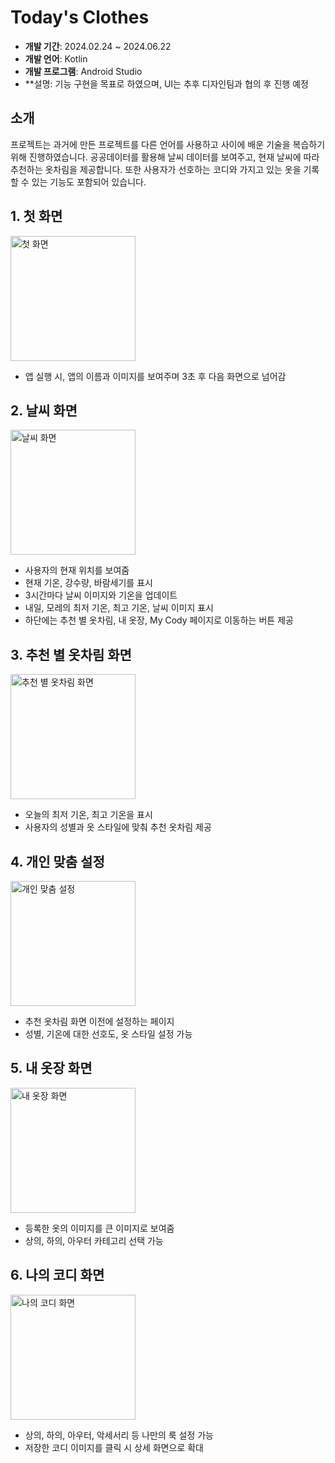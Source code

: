 # Today's Clothes

- **개발 기간**: 2024.02.24 ~ 2024.06.22
- **개발 언어**: Kotlin
- **개발 프로그램**: Android Studio
- **설명: 기능 구현을 목표로 하였으며, UI는 추후 디자인팀과 협의 후 진행 예정

## 소개
프로젝트는 과거에 만든 프로젝트를 다른 언어를 사용하고 사이에 배운 기술을 복습하기 위해 진행하였습니다. 공공데이터를 활용해 날씨 데이터를 보여주고, 현재 날씨에 따라 추천하는 옷차림을 제공합니다. 또한 사용자가 선호하는 코디와 가지고 있는 옷을 기록할 수 있는 기능도 포함되어 있습니다.

## 1. 첫 화면

<img src="https://github.com/KamaTAEWOO/Todays_clothes/assets/48404941/50397bcb-6be1-452d-9ccd-7a94230cd274" alt="첫 화면" style="width: 200px;"/>

- 앱 실행 시, 앱의 이름과 이미지를 보여주며 3초 후 다음 화면으로 넘어감

## 2. 날씨 화면

<img src="https://github.com/KamaTAEWOO/Todays_clothes/assets/48404941/41033368-e276-4d58-bc5c-5c97b2857289" alt="날씨 화면" style="width: 200px;"/>

- 사용자의 현재 위치를 보여줌
- 현재 기온, 강수량, 바람세기를 표시
- 3시간마다 날씨 이미지와 기온을 업데이트
- 내일, 모레의 최저 기온, 최고 기온, 날씨 이미지 표시
- 하단에는 추천 별 옷차림, 내 옷장, My Cody 페이지로 이동하는 버튼 제공

## 3. 추천 별 옷차림 화면

<img src="https://github.com/KamaTAEWOO/Todays_clothes/assets/48404941/d413ecef-d86d-439a-8a2e-b629f2e7b238" alt="추천 별 옷차림 화면" style="width: 200px;"/>

- 오늘의 최저 기온, 최고 기온을 표시
- 사용자의 성별과 옷 스타일에 맞춰 추천 옷차림 제공

## 4. 개인 맞춤 설정

<img src="https://github.com/KamaTAEWOO/Todays_clothes/assets/48404941/142e56b3-7acb-4103-be3d-85feb5dec30e" alt="개인 맞춤 설정" style="width: 200px;"/>

- 추천 옷차림 화면 이전에 설정하는 페이지
- 성별, 기온에 대한 선호도, 옷 스타일 설정 가능

## 5. 내 옷장 화면

<img src="https://github.com/KamaTAEWOO/Todays_clothes/assets/48404941/7b349f8e-dc60-4d91-bc55-f11423bf7290" alt="내 옷장 화면" style="width: 200px;"/>

- 등록한 옷의 이미지를 큰 이미지로 보여줌
- 상의, 하의, 아우터 카테고리 선택 가능

## 6. 나의 코디 화면

<img src="https://github.com/KamaTAEWOO/Todays_clothes/assets/48404941/3f02569b-3f5d-41f0-8419-c5cea93d9e8e" alt="나의 코디 화면" style="width: 200px;"/>

- 상의, 하의, 아우터, 악세서리 등 나만의 룩 설정 가능
- 저장한 코디 이미지를 클릭 시 상세 화면으로 확대

